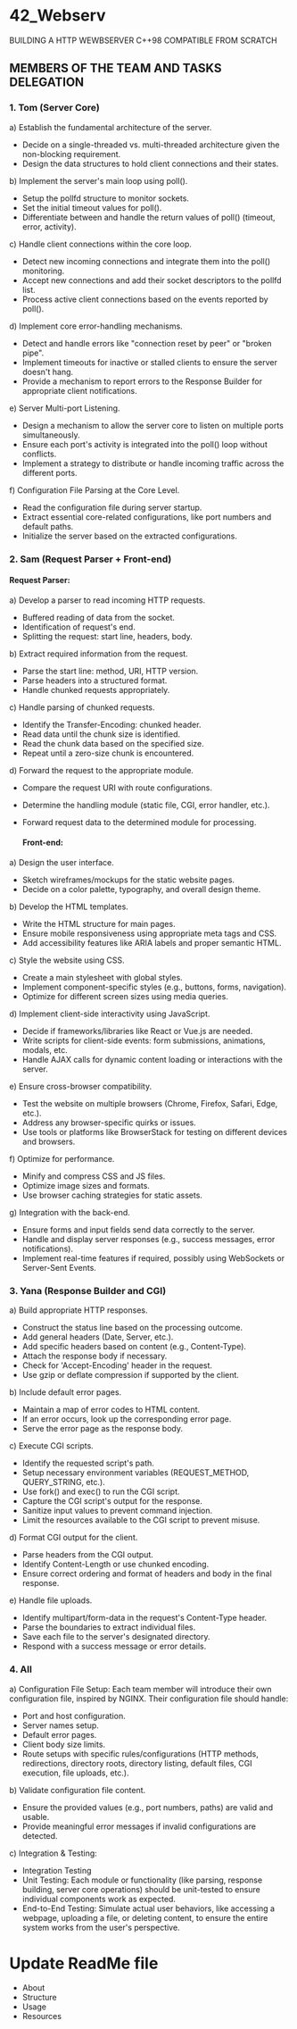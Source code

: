 # 42_Webserv

BUILDING A HTTP WEWBSERVER C++98 COMPATIBLE FROM SCRATCH


## MEMBERS OF THE TEAM AND TASKS DELEGATION ##

### 1. Tom (Server Core) ###
   
a) Establish the fundamental architecture of the server.
- Decide on a single-threaded vs. multi-threaded architecture given the non-blocking requirement.
- Design the data structures to hold client connections and their states.

b) Implement the server's main loop using poll().
- Setup the pollfd structure to monitor sockets.
- Set the initial timeout values for poll().
- Differentiate between and handle the return values of poll() (timeout, error, activity).

c) Handle client connections within the core loop.
- Detect new incoming connections and integrate them into the poll() monitoring.
- Accept new connections and add their socket descriptors to the pollfd list.
- Process active client connections based on the events reported by poll().

d) Implement core error-handling mechanisms.
- Detect and handle errors like "connection reset by peer" or "broken pipe".
- Implement timeouts for inactive or stalled clients to ensure the server doesn't hang.
- Provide a mechanism to report errors to the Response Builder for appropriate client notifications.

e) Server Multi-port Listening.
- Design a mechanism to allow the server core to listen on multiple ports simultaneously.
- Ensure each port's activity is integrated into the poll() loop without conflicts.
- Implement a strategy to distribute or handle incoming traffic across the different ports.

f) Configuration File Parsing at the Core Level.
- Read the configuration file during server startup.
- Extract essential core-related configurations, like port numbers and default paths.
- Initialize the server based on the extracted configurations.

### 2. Sam (Request Parser + Front-end) ###

   #### Request Parser: #### 
a) Develop a parser to read incoming HTTP requests.
- Buffered reading of data from the socket.
- Identification of request's end.
- Splitting the request: start line, headers, body.

b) Extract required information from the request.
- Parse the start line: method, URI, HTTP version.
- Parse headers into a structured format.
- Handle chunked requests appropriately.

c) Handle parsing of chunked requests.
- Identify the Transfer-Encoding: chunked header.
- Read data until the chunk size is identified.
- Read the chunk data based on the specified size.
- Repeat until a zero-size chunk is encountered.

d) Forward the request to the appropriate module.
- Compare the request URI with route configurations.
- Determine the handling module (static file, CGI, error handler, etc.).
- Forward request data to the determined module for processing.


  #### Front-end: #### 
a) Design the user interface.
- Sketch wireframes/mockups for the static website pages.
- Decide on a color palette, typography, and overall design theme.

b) Develop the HTML templates.
- Write the HTML structure for main pages.
- Ensure mobile responsiveness using appropriate meta tags and CSS.
- Add accessibility features like ARIA labels and proper semantic HTML.

c) Style the website using CSS.
- Create a main stylesheet with global styles.
- Implement component-specific styles (e.g., buttons, forms, navigation).
- Optimize for different screen sizes using media queries.

d) Implement client-side interactivity using JavaScript.
- Decide if frameworks/libraries like React or Vue.js are needed.
- Write scripts for client-side events: form submissions, animations, modals, etc.
- Handle AJAX calls for dynamic content loading or interactions with the server.

e) Ensure cross-browser compatibility.
- Test the website on multiple browsers (Chrome, Firefox, Safari, Edge, etc.).
- Address any browser-specific quirks or issues.
- Use tools or platforms like BrowserStack for testing on different devices and browsers.

f) Optimize for performance.
- Minify and compress CSS and JS files.
- Optimize image sizes and formats.
- Use browser caching strategies for static assets.

g) Integration with the back-end.
- Ensure forms and input fields send data correctly to the server.
- Handle and display server responses (e.g., success messages, error notifications).
- Implement real-time features if required, possibly using WebSockets or Server-Sent Events.

### 3. Yana (Response Builder and CGI) ###
   
a) Build appropriate HTTP responses.
- Construct the status line based on the processing outcome.
- Add general headers (Date, Server, etc.).
- Add specific headers based on content (e.g., Content-Type).
- Attach the response body if necessary.
- Check for 'Accept-Encoding' header in the request.
- Use gzip or deflate compression if supported by the client.

b) Include default error pages.
- Maintain a map of error codes to HTML content.
- If an error occurs, look up the corresponding error page.
- Serve the error page as the response body.

c) Execute CGI scripts.
- Identify the requested script's path.
- Setup necessary environment variables (REQUEST_METHOD, QUERY_STRING, etc.).
- Use fork() and exec() to run the CGI script.
- Capture the CGI script's output for the response.
- Sanitize input values to prevent command injection.
- Limit the resources available to the CGI script to prevent misuse.

d) Format CGI output for the client.
- Parse headers from the CGI output.
- Identify Content-Length or use chunked encoding.
- Ensure correct ordering and format of headers and body in the final response.

e) Handle file uploads.
- Identify multipart/form-data in the request's Content-Type header.
- Parse the boundaries to extract individual files.
- Save each file to the server's designated directory.
- Respond with a success message or error details.

### 4. All ###

a) Configuration File Setup: Each team member will introduce their own configuration file, inspired by NGINX. Their configuration file should handle:
- Port and host configuration.
- Server names setup.
- Default error pages.
- Client body size limits.
- Route setups with specific rules/configurations (HTTP methods, redirections, directory roots, directory listing, default files, CGI execution, file uploads, etc.).

b) Validate configuration file content.
- Ensure the provided values (e.g., port numbers, paths) are valid and usable.
- Provide meaningful error messages if invalid configurations are detected.

c)  Integration & Testing:
- Integration Testing
- Unit Testing:
  Each module or functionality (like parsing, response building, server core operations) should be unit-tested to ensure individual components work as expected.
- End-to-End Testing:
  Simulate actual user behaviors, like accessing a webpage, uploading a file, or deleting content, to ensure the entire system works from the user's perspective.


# Update ReadMe file
- About
- Structure
- Usage
- Resources
